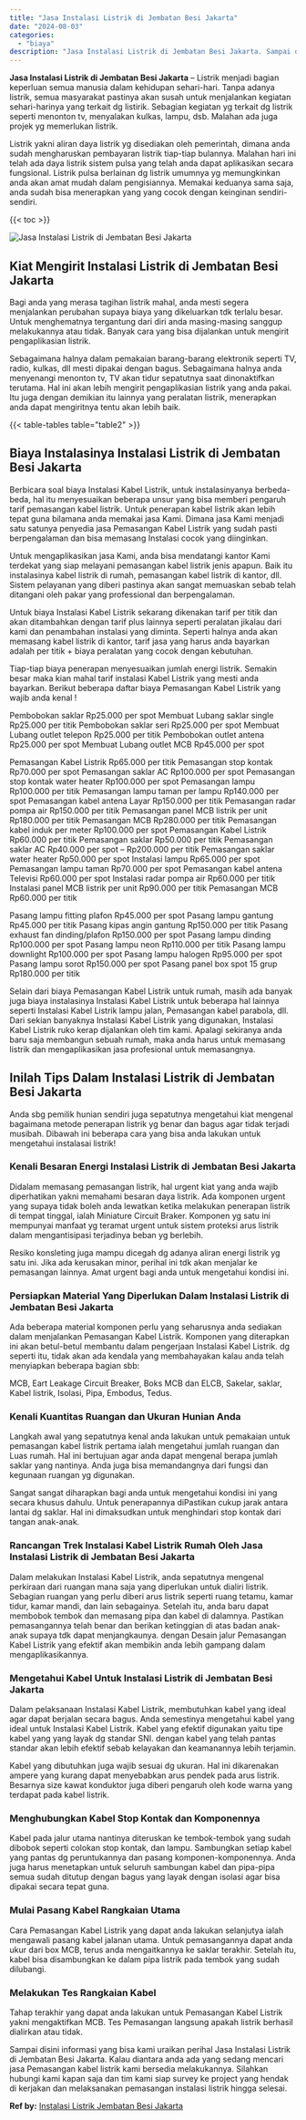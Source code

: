 ```yaml
---
title: "Jasa Instalasi Listrik di Jembatan Besi Jakarta"
date: "2024-08-03"
categories: 
  - "biaya"
description: "Jasa Instalasi Listrik di Jembatan Besi Jakarta. Sampai disini informasi yang bisa kami uraikan perihal Jasa Instalasi Listrik di Jembatan Besi Jakarta. Kala..."
---
```


**Jasa Instalasi Listrik di Jembatan Besi Jakarta** – Listrik menjadi bagian keperluan semua manusia dalam kehidupan sehari-hari. Tanpa adanya listrik, semua masyarakat pastinya akan susah untuk menjalankan kegiatan sehari-harinya yang terkait dg listirik. Sebagian kegiatan yg terkait dg listrik seperti menonton tv, menyalakan kulkas, lampu, dsb. Malahan ada juga projek yg memerlukan listrik.

Listrik yakni aliran daya listrik yg disediakan oleh pemerintah, dimana anda sudah mengharuskan pembayaran listrik tiap-tiap bulannya. Malahan hari ini telah ada daya listrik sistem pulsa yang telah anda dapat aplikasikan secara fungsional. Listrik pulsa berlainan dg listrik umumnya yg memungkinkan anda akan amat mudah dalam pengisiannya. Memakai keduanya sama saja, anda sudah bisa menerapkan yang yang cocok dengan keinginan sendiri-sendiri.

{{< toc >}}

![Jasa Instalasi Listrik di Jembatan Besi Jakarta](/images/instalasi-listrik-murah01.png)

## Kiat Mengirit Instalasi Listrik di Jembatan Besi Jakarta

Bagi anda yang merasa tagihan listrik mahal, anda mesti segera menjalankan perubahan supaya biaya yang dikeluarkan tdk terlalu besar. Untuk menghematnya tergantung dari diri anda masing-masing sanggup melakukannya atau tidak. Banyak cara yang bisa dijalankan untuk mengirit pengaplikasian listrik.

Sebagaimana halnya dalam pemakaian barang-barang elektronik seperti TV, radio, kulkas, dll mesti dipakai dengan bagus. Sebagaimana halnya anda menyenangi menonton tv, TV akan tidur sepatutnya saat dinonaktifkan terutama. Hal ini akan lebih mengirit pengaplikasian listrik yang anda pakai. Itu juga dengan demikian itu lainnya yang peralatan listrik, menerapkan anda dapat mengiritnya tentu akan lebih baik.

{{< table-tables table="table2" >}}

## Biaya Instalasinya Instalasi Listrik di Jembatan Besi Jakarta

Berbicara soal biaya Instalasi Kabel Listrik, untuk instalasinyanya berbeda-beda, hal itu menyesuaikan beberapa unsur yang bisa memberi pengaruh tarif pemasangan kabel listrik. Untuk penerapan kabel listrik akan lebih tepat guna bilamana anda memakai jasa Kami. Dimana jasa Kami menjadi satu satunya penyedia jasa Pemasangan Kabel Listrik yang sudah pasti berpengalaman dan bisa memasang Instalasi cocok yang diinginkan.

Untuk mengaplikasikan jasa Kami, anda bisa mendatangi kantor Kami terdekat yang siap melayani pemasangan kabel listrik jenis apapun. Baik itu instalasinya kabel listrik di rumah, pemasangan kabel listrik di kantor, dll. Sistem pelayanan yang diberi pastinya akan sangat memuaskan sebab telah ditangani oleh pakar yang professional dan berpengalaman.

Untuk biaya Instalasi Kabel Listrik sekarang dikenakan tarif per titik dan akan ditambahkan dengan tarif plus lainnya seperti peralatan jikalau dari kami dan penambahan instalasi yang diminta. Seperti halnya anda akan memasang kabel listrik di kantor, tarif jasa yang harus anda bayarkan adalah per titik + biaya peralatan yang cocok dengan kebutuhan.

Tiap-tiap biaya penerapan menyesuaikan jumlah energi listrik. Semakin besar maka kian mahal tarif instalasi Kabel Listrik yang mesti anda bayarkan. Berikut beberapa daftar biaya Pemasangan Kabel Listrik yang wajib anda kenal !

Pembobokan saklar Rp25.000 per spot Membuat Lubang saklar single Rp25.000 per titik Pembobokan saklar seri Rp25.000 per spot Membuat Lubang outlet telepon Rp25.000 per titik Pembobokan outlet antena Rp25.000 per spot Membuat Lubang outlet MCB Rp45.000 per spot

Pemasangan Kabel Listrik Rp65.000 per titik Pemasangan stop kontak Rp70.000 per spot Pemasangan saklar AC Rp100.000 per spot Pemasangan stop kontak water heater Rp100.000 per spot Pemasangan lampu Rp100.000 per titik Pemasangan lampu taman per lampu Rp140.000 per spot Pemasangan kabel antena Layar Rp150.000 per titik Pemasangan radar pompa air Rp150.000 per titik Pemasangan panel MCB listrik per unit Rp180.000 per titik Pemasangan MCB Rp280.000 per titik Pemasangan kabel induk per meter Rp100.000 per spot Pemasangan Kabel Listrik Rp60.000 per titik Pemasangan saklar Rp50.000 per titik Pemasangan saklar AC Rp40.000 per spot – Rp200.000 per titik Pemasangan saklar water heater Rp50.000 per spot Instalasi lampu Rp65.000 per spot Pemasangan lampu taman Rp70.000 per spot Pemasangan kabel antena Televisi Rp60.000 per spot Instalasi radar pompa air Rp60.000 per titik Instalasi panel MCB listrik per unit Rp90.000 per titik Pemasangan MCB Rp60.000 per titik

Pasang lampu fitting plafon Rp45.000 per spot Pasang lampu gantung Rp45.000 per titik Pasang kipas angin gantung Rp150.000 per titik Pasang exhaust fan dinding/plafon Rp150.000 per spot Pasang lampu dinding Rp100.000 per spot Pasang lampu neon Rp110.000 per titik Pasang lampu downlight Rp100.000 per spot Pasang lampu halogen Rp95.000 per spot Pasang lampu sorot Rp150.000 per spot Pasang panel box spot 15 grup Rp180.000 per titik

Selain dari biaya Pemasangan Kabel Listrik untuk rumah, masih ada banyak juga biaya instalasinya Instalasi Kabel Listrik untuk beberapa hal lainnya seperti Instalasi Kabel Listrik lampu jalan, Pemasangan kabel parabola, dll. Dari sekian banyaknya Instalasi Kabel Listrik yang digunakan, Instalasi Kabel Listrik ruko kerap dijalankan oleh tim kami. Apalagi sekiranya anda baru saja membangun sebuah rumah, maka anda harus untuk memasang listrik dan mengaplikasikan jasa profesional untuk memasangnya.

## Inilah Tips Dalam Instalasi Listrik di Jembatan Besi Jakarta


Anda sbg pemilik hunian sendiri juga sepatutnya mengetahui kiat mengenal bagaimana metode penerapan listrik yg benar dan bagus agar tidak terjadi musibah. Dibawah ini beberapa cara yang bisa anda lakukan untuk mengetahui instalasai listrik!

### Kenali Besaran Energi Instalasi Listrik di Jembatan Besi Jakarta

Didalam memasang pemasangan listrik, hal urgent kiat yang anda wajib diperhatikan yakni memahami besaran daya listrik. Ada komponen urgent yang supaya tidak boleh anda lewatkan ketika melakukan penerapan listrik di tempat tinggal, ialah Miniature Circuit Braker. Komponen yg satu ini mempunyai manfaat yg teramat urgent untuk sistem proteksi arus listrik dalam mengantisipasi terjadinya beban yg berlebih.

Resiko konsleting juga mampu dicegah dg adanya aliran energi listrik yg satu ini. Jika ada kerusakan minor, perihal ini tdk akan menjalar ke pemasangan lainnya. Amat urgent bagi anda untuk mengetahui kondisi ini.

### Persiapkan Material Yang Diperlukan Dalam Instalasi Listrik di Jembatan Besi Jakarta

Ada beberapa material komponen perlu yang seharusnya anda sediakan dalam menjalankan Pemasangan Kabel Listrik. Komponen yang diterapkan ini akan betul-betul membantu dalam pengerjaan Instalasi Kabel Listrik. dg seperti itu, tidak akan ada kendala yang membahayakan kalau anda telah menyiapkan beberapa bagian sbb:

MCB, Eart Leakage Circuit Breaker, Boks MCB dan ELCB, Sakelar, saklar, Kabel listrik, Isolasi, Pipa, Embodus, Tedus.

### Kenali Kuantitas Ruangan dan Ukuran Hunian Anda

Langkah awal yang sepatutnya kenal anda lakukan untuk pemakaian untuk pemasangan kabel listrik pertama ialah mengetahui jumlah ruangan dan Luas rumah. Hal ini bertujuan agar anda dapat mengenal berapa jumlah saklar yang nantinya. Anda juga bisa memandangnya dari fungsi dan kegunaan ruangan yg digunakan.

Sangat sangat diharapkan bagi anda untuk mengetahui kondisi ini yang secara khusus dahulu. Untuk penerapannya diPastikan cukup jarak antara lantai dg saklar. Hal ini dimaksudkan untuk menghindari stop kontak dari tangan anak-anak.

### Rancangan Trek Instalasi Kabel Listrik Rumah Oleh Jasa Instalasi Listrik di Jembatan Besi Jakarta

Dalam melakukan Instalasi Kabel Listrik, anda sepatutnya mengenal perkiraan dari ruangan mana saja yang diperlukan untuk dialiri listrik. Sebagian ruangan yang perlu diberi arus listrik seperti ruang tetamu, kamar tidur, kamar mandi, dan lain sebagainya. Setelah itu, anda baru dapat membobok tembok dan memasang pipa dan kabel di dalamnya. Pastikan pemasangannya telah benar dan berikan ketinggian di atas badan anak-anak supaya tdk dapat menjangkaunya. dengan Desain jalur Pemasangan Kabel Listrik yang efektif akan membikin anda lebih gampang dalam mengaplikasikannya.

### Mengetahui Kabel Untuk Instalasi Listrik di Jembatan Besi Jakarta

Dalam pelaksanaan Instalasi Kabel Listrik, membutuhkan kabel yang ideal agar dapat berjalan secara bagus. Anda semestinya mengetahui kabel yang ideal untuk Instalasi Kabel Listrik. Kabel yang efektif digunakan yaitu tipe kabel yang yang layak dg standar SNI. dengan kabel yang telah pantas standar akan lebih efektif sebab kelayakan dan keamanannya lebih terjamin.

Kabel yang dibutuhkan juga wajib sesuai dg ukuran. Hal ini dikarenakan ampere yang kurang dapat menyebabkan arus pendek pada arus listrik. Besarnya size kawat konduktor juga diberi pengaruh oleh kode warna yang terdapat pada kabel listrik.

### Menghubungkan Kabel Stop Kontak dan Komponennya

Kabel pada jalur utama nantinya diteruskan ke tembok-tembok yang sudah dibobok seperti colokan stop kontak, dan lampu. Sambungkan setiap kabel yang pantas dg peruntukannya dan pasang komponen-komponennya. Anda juga harus menetapkan untuk seluruh sambungan kabel dan pipa-pipa semua sudah ditutup dengan bagus yang layak dengan isolasi agar bisa dipakai secara tepat guna.

### Mulai Pasang Kabel Rangkaian Utama

Cara Pemasangan Kabel Listrik yang dapat anda lakukan selanjutya ialah mengawali pasang kabel jalanan utama. Untuk pemasangannya dapat anda ukur dari box MCB, terus anda mengaitkannya ke saklar terakhir. Setelah itu, kabel bisa disambungkan ke dalam pipa listrik pada tembok yang sudah dilubangi.

### Melakukan Tes Rangkaian Kabel

Tahap terakhir yang dapat anda lakukan untuk Pemasangan Kabel Listrik yakni mengaktifkan MCB. Tes Pemasangan langsung apakah listrik berhasil dialirkan atau tidak.

Sampai disini informasi yang bisa kami uraikan perihal Jasa Instalasi Listrik di Jembatan Besi Jakarta. Kalau diantara anda ada yang sedang mencari jasa Pemasangan kabel listrik kami bersedia melakukannya. Silahkan hubungi kami kapan saja dan tim kami siap survey ke project yang hendak di kerjakan dan melaksanakan pemasangan instalasi listrik hingga selesai.

**Ref by:** [Instalasi Listrik Jembatan Besi Jakarta](https://id.wikipedia.org/wiki/Instalasi)
